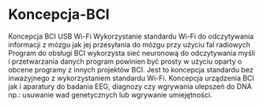 # Koncepcja-BCI
Koncepcja BCI USB Wi-Fi 
Wykorzystanie standardu Wi-Fi do odczytywania informacji z mózgu jak jej przesyłania do mózgu przy użyciu fal radiowych 
Program do obsługi BCI wykorzysta sieć neuronową do odczytywania myśli i przetwarzania danych program powinien być prosty w użyciu oparty
o obcene programy z innych projektów BCI. 
Jest to koncepcja standardu bez inwazyjnego z wykorzystaniem standardu Wi-Fi.
Koncepcja urządzenia BCI jak i aparatury do badania EEG, diagnozy czy wgrywania ulepszeń do DNA np.: usuwanie wad genetycznych lub wgrywanie umiejętności.
